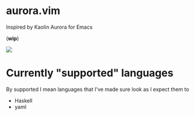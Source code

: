 # aurora.vim

Inspired by Kaolin Aurora for Emacs

(**wip**)

![](../assets/aurora-vim01.png?raw=true)

# Currently "supported" languages

By supported I mean languages that I've made sure look as I expect them to

- Haskell
- yaml
